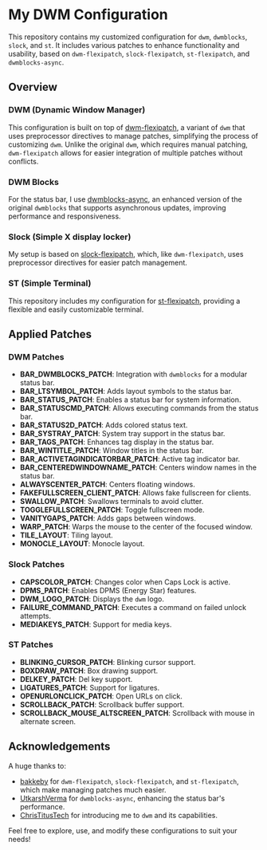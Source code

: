 # My DWM Configuration

This repository contains my customized configuration for `dwm`, `dwmblocks`, `slock`, and `st`. It includes various patches to enhance functionality and usability, based on `dwm-flexipatch`, `slock-flexipatch`, `st-flexipatch`, and `dwmblocks-async`.

## Overview

### DWM (Dynamic Window Manager)

This configuration is built on top of [dwm-flexipatch](https://github.com/bakkeby/dwm-flexipatch), a variant of `dwm` that uses preprocessor directives to manage patches, simplifying the process of customizing `dwm`. Unlike the original `dwm`, which requires manual patching, `dwm-flexipatch` allows for easier integration of multiple patches without conflicts.

### DWM Blocks

For the status bar, I use [dwmblocks-async](https://github.com/UtkarshVerma/dwmblocks-async), an enhanced version of the original `dwmblocks` that supports asynchronous updates, improving performance and responsiveness.

### Slock (Simple X display locker)

My setup is based on [slock-flexipatch](https://github.com/bakkeby/slock-flexipatch), which, like `dwm-flexipatch`, uses preprocessor directives for easier patch management.

### ST (Simple Terminal)

This repository includes my configuration for [st-flexipatch](https://github.com/bakkeby/st-flexipatch), providing a flexible and easily customizable terminal.

## Applied Patches

### DWM Patches

- **BAR_DWMBLOCKS_PATCH**: Integration with `dwmblocks` for a modular status bar.
- **BAR_LTSYMBOL_PATCH**: Adds layout symbols to the status bar.
- **BAR_STATUS_PATCH**: Enables a status bar for system information.
- **BAR_STATUSCMD_PATCH**: Allows executing commands from the status bar.
- **BAR_STATUS2D_PATCH**: Adds colored status text.
- **BAR_SYSTRAY_PATCH**: System tray support in the status bar.
- **BAR_TAGS_PATCH**: Enhances tag display in the status bar.
- **BAR_WINTITLE_PATCH**: Window titles in the status bar.
- **BAR_ACTIVETAGINDICATORBAR_PATCH**: Active tag indicator bar.
- **BAR_CENTEREDWINDOWNAME_PATCH**: Centers window names in the status bar.
- **ALWAYSCENTER_PATCH**: Centers floating windows.
- **FAKEFULLSCREEN_CLIENT_PATCH**: Allows fake fullscreen for clients.
- **SWALLOW_PATCH**: Swallows terminals to avoid clutter.
- **TOGGLEFULLSCREEN_PATCH**: Toggle fullscreen mode.
- **VANITYGAPS_PATCH**: Adds gaps between windows.
- **WARP_PATCH**: Warps the mouse to the center of the focused window.
- **TILE_LAYOUT**: Tiling layout.
- **MONOCLE_LAYOUT**: Monocle layout.

### Slock Patches

- **CAPSCOLOR_PATCH**: Changes color when Caps Lock is active.
- **DPMS_PATCH**: Enables DPMS (Energy Star) features.
- **DWM_LOGO_PATCH**: Displays the `dwm` logo.
- **FAILURE_COMMAND_PATCH**: Executes a command on failed unlock attempts.
- **MEDIAKEYS_PATCH**: Support for media keys.

### ST Patches

- **BLINKING_CURSOR_PATCH**: Blinking cursor support.
- **BOXDRAW_PATCH**: Box drawing support.
- **DELKEY_PATCH**: Del key support.
- **LIGATURES_PATCH**: Support for ligatures.
- **OPENURLONCLICK_PATCH**: Open URLs on click.
- **SCROLLBACK_PATCH**: Scrollback buffer support.
- **SCROLLBACK_MOUSE_ALTSCREEN_PATCH**: Scrollback with mouse in alternate screen.

## Acknowledgements

A huge thanks to:
- [bakkeby](https://github.com/bakkeby) for `dwm-flexipatch`, `slock-flexipatch`, and `st-flexipatch`, which make managing patches much easier.
- [UtkarshVerma](https://github.com/UtkarshVerma) for `dwmblocks-async`, enhancing the status bar's performance.
- [ChrisTitusTech](https://github.com/ChrisTitusTech) for introducing me to `dwm` and its capabilities.

Feel free to explore, use, and modify these configurations to suit your needs!

